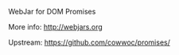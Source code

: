 WebJar for DOM Promises

More info: http://webjars.org

Upstream: https://github.com/cowwoc/promises/
